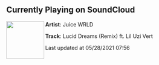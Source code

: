 ## Currently Playing on SoundCloud

[<img align="left" width="100" src="https://i1.sndcdn.com/artworks-oHSa0XkHQcmNPBWH-uoqryw-t500x500.jpg">](https://soundcloud.com/uiceheidd/lucid-dreams-remix-ft-lil-uzi-vert)

**Artist**: Juice WRLD 

**Track**: Lucid Dreams (Remix) ft. Lil Uzi Vert

Last updated at 05/28/2021 07:56
